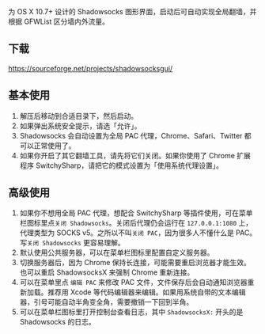 为 OS X 10.7+ 设计的 Shadowsocks 图形界面，启动后可自动实现全局翻墙，并根据 GFWList 区分墙内外流量。

下载
----
https://sourceforge.net/projects/shadowsocksgui/

基本使用
-------
1. 解压后移动到合适目录下，然后启动。
2. 如果弹出系统安全提示，请选「允许」。
3. Shadowsocks 会自动设置为全局 PAC 代理，Chrome、Safari、Twitter 都可以正常使用了。
4. 如果你开启了其它翻墙工具，请先将它们关闭。如果你使用了 Chrome 扩展程序 SwitchySharp，请把它的模式设置为「使用系统代理设置」。

高级使用
-------
1. 如果你不想用全局 PAC 代理，想配合 SwitchySharp 等插件使用，可在菜单栏图标里点`关闭 Shadowsocks`。关闭后代理仍会运行在 `127.0.0.1:1080` 上，代理类型为 SOCKS v5。之所以不叫`关闭 PAC`，因为很多人不懂什么是 PAC。写`关闭 Shadowsocks` 更容易理解。
2. 默认使用公共服务器，可以在菜单栏图标里配置自定义服务器。
3. 切换服务器后，因为 Chrome 保持长连接，可能需要重启浏览器才能生效。也可以重启 ShadowsocksX 来强制 Chrome 重新连接。
4. 可以在菜单里点 `编辑 PAC` 来修改 PAC 文件，文件保存后会自动通知浏览器重新加载。推荐用 Xcode 等代码编辑器来编辑。如果用系统自带的文本编辑器，引号可能自动半角变全角，需要撤销一下回到半角。
5. 可以在菜单栏图标里打开控制台查看日志，其中 `ShadowsocksX:` 开头的是 Shadowsocks 的日志。

